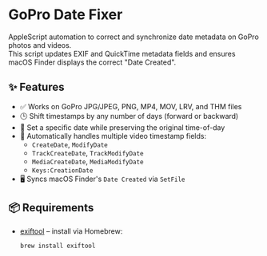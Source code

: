# GoPro Date Fixer

AppleScript automation to correct and synchronize date metadata on GoPro photos and videos.  
This script updates EXIF and QuickTime metadata fields and ensures macOS Finder displays the correct "Date Created".

## ✨ Features

- ✅ Works on GoPro JPG/JPEG, PNG, MP4, MOV, LRV, and THM files
- 🕒 Shift timestamps by any number of days (forward or backward)
- 📅 Set a specific date while preserving the original time-of-day
- 🧠 Automatically handles multiple video timestamp fields:
  - `CreateDate`, `ModifyDate`
  - `TrackCreateDate`, `TrackModifyDate`
  - `MediaCreateDate`, `MediaModifyDate`
  - `Keys:CreationDate`
- 🖥 Syncs macOS Finder's `Date Created` via `SetFile`

## 📦 Requirements

- [exiftool](https://exiftool.org/) – install via Homebrew:

  ```bash
  brew install exiftool
